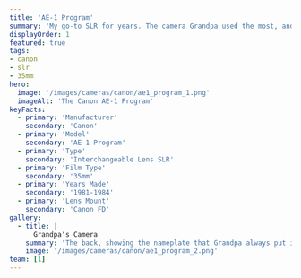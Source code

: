 ```yaml
---
title: 'AE-1 Program'
summary: 'My go-to SLR for years. The camera Grandpa used the most, and my first real camera that he and my parents gave me.'
displayOrder: 1
featured: true
tags:
- canon
- slr
- 35mm
hero:
  image: '/images/cameras/canon/ae1_program_1.png'
  imageAlt: 'The Canon AE-1 Program'
keyFacts:
  - primary: 'Manufacturer'
    secondary: 'Canon'
  - primary: 'Model'
    secondary: 'AE-1 Program'
  - primary: 'Type'
    secondary: 'Interchangeable Lens SLR'
  - primary: 'Film Type'
    secondary: '35mm'
  - primary: 'Years Made'
    secondary: '1981-1984'
  - primary: 'Lens Mount'
    secondary: 'Canon FD'
gallery:
  - title: |
      Grandpa's Camera
    summary: 'The back, showing the nameplate that Grandpa always put in his cameras. It was intended to hold the tab from your film box, but he never did that.'
    image: '/images/cameras/canon/ae1_program_2.png'
team: [1]
---
```

